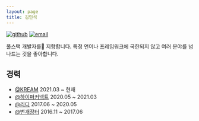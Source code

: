 ```yaml
---
layout: page
title: 김민석
---
```


[![github](http://img.shields.io/badge/github-mskims-24292e.svg)](http://github.com/mskims) [![email](http://img.shields.io/badge/email-its@mskim.me-3498db.svg)](mailto:{{site.email}})

풀스택 개발자를 지향합니다. 특정 언어나 프레임워크에 국한되지 않고 여러 분야를 넘나드는 것을 좋아합니다.

## 경력

* [@KREAM](https://www.kreamcorp.com/) 2021.03 ~ 현재
* [@하이퍼커넥트](https://hyperconnect.com/) 2020.05 ~ 2021.03
* [@리디](http://ridibooks.com) 2017.06 ~ 2020.05
* [@번개장터](http://m.bunjang.co.kr) 2016.11 ~ 2017.06

[github-profile]: https://github.com/mskims
[linkedin-profile]: http://linkedin.com/in/ohwhos

